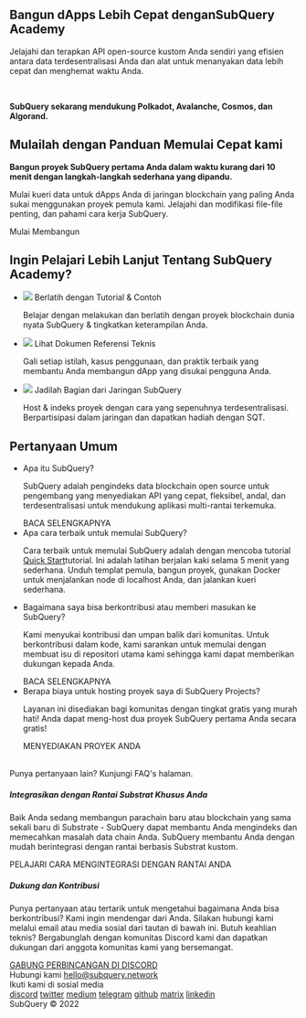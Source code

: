 <link rel="stylesheet" href="/assets/style/welcome.css" as="style" />
<div class="top2Sections">
  <section class="welcomeWords">
    <div class="main">
      <div>
        <h2 class="welcomeTitle">Bangun dApps Lebih Cepat dengan<span>SubQuery Academy</span></h2>
        <p>Jelajahi dan terapkan API open-source kustom Anda sendiri yang efisien antara data terdesentralisasi Anda dan alat untuk menanyakan data lebih cepat dan menghemat waktu Anda.</p></br>
        <p><strong>SubQuery sekarang mendukung Polkadot, Avalanche, Cosmos, dan Algorand.</strong></p>
      </div>
    </div>
  </section>
  <section class="startSection main">
    <div>
      <h2 class="title">Mulailah dengan <span>Panduan Memulai Cepat</span> kami</h2>
      <p><strong>Bangun proyek SubQuery pertama Anda dalam waktu kurang dari 10 menit dengan langkah-langkah sederhana yang dipandu.</strong>
      <p>Mulai kueri data untuk dApps Anda di jaringan blockchain yang paling Anda sukai menggunakan proyek pemula kami. Jelajahi dan modifikasi file-file penting, dan pahami cara kerja SubQuery.
      </p>
      <span class="button">
        <router-link :to="{path: '/quickstart/quickstart.html'}"> 
          <span>Mulai Membangun</span>
        </router-link>
      </span>
    </div>
  </section>
</div>
<div class="main">
  <div>
    <div>
    <h2 class="title" text-align:center>Ingin Pelajari Lebih Lanjut Tentang SubQuery Academy?</h2>
    </div>
    <ul class="list">
      <li>
        <router-link :to="{path: '/academy/tutorials_examples/introduction.html'}">
          <div>
            <img src="/assets/img/tutorialsIcon.svg" />
            <span>Berlatih dengan Tutorial & Contoh</span>
            <p>Belajar dengan melakukan dan berlatih dengan proyek blockchain dunia nyata SubQuery & tingkatkan keterampilan Anda.</p>
          </div>
        </router-link>
      </li>
      <li>
        <router-link :to="{path: '/build/introduction.html'}"> 
          <div>
            <img src="/assets/img/docsIcon.svg" />
            <span>Lihat Dokumen Referensi Teknis</span>
            <p>Gali setiap istilah, kasus penggunaan, dan praktik terbaik yang membantu Anda membangun dApp yang disukai pengguna Anda.</p>
          </div>
        </router-link>
      </li>
      <li>
        <router-link :to="{path: '/subquery_network/introduction.html'}"> 
          <div>
            <img src="/assets/img/networkIcon.svg" />
            <span>Jadilah Bagian dari Jaringan SubQuery</span>
            <p>Host & indeks proyek dengan cara yang sepenuhnya terdesentralisasi. Berpartisipasi dalam jaringan dan dapatkan hadiah dengan SQT.</p>
          </div>
        </router-link>
      </li>
    </ul>
  </div>
</div>
<section class="faqSection main">
  <div>
    <h2 class="title">Pertanyaan Umum</h2>
    <ul class="faqList">
      <li>
        <div class="title">Apa itu SubQuery?</div>
        <div class="content">
          <p>SubQuery adalah pengindeks data blockchain open source untuk pengembang yang menyediakan API yang cepat, fleksibel, andal, dan terdesentralisasi untuk mendukung aplikasi multi-rantai terkemuka.</p>
          <span class="more">
            <router-link :to="{path: '/faqs/faqs.html#what-is-subquery'}">BACA SELENGKAPNYA</router-link>
          </span>
        </div>
      </li>
      <li>
        <div class="title">Apa cara terbaik untuk memulai SubQuery?</div>
        <div class="content">
          <p>Cara terbaik untuk memulai SubQuery adalah dengan mencoba tutorial <a href="/quickstart/quickstart.html">Quick Start</a>tutorial. Ini adalah latihan berjalan kaki selama 5 menit yang sederhana. Unduh templat pemula, bangun proyek, gunakan Docker untuk menjalankan node di localhost Anda, dan jalankan kueri sederhana.</p>
        </div>
      </li>
      <li>
        <div class="title">Bagaimana saya bisa berkontribusi atau memberi masukan ke SubQuery?</div>
        <div class="content">
          <p>Kami menyukai kontribusi dan umpan balik dari komunitas. Untuk berkontribusi dalam kode, kami sarankan untuk memulai dengan membuat isu di repositori utama kami sehingga kami dapat memberikan dukungan kepada Anda.</p>
          <span class="more">
            <router-link :to="{path: '/faqs/faqs.html#how-can-i-contribute-or-give-feedback-to-subquery'}">BACA SELENGKAPNYA</router-link>
          </span> 
        </div>
      </li>
      <li>
        <div class="title">Berapa biaya untuk hosting proyek saya di SubQuery Projects?</div>
        <div class="content">
          <p>Layanan ini disediakan bagi komunitas dengan tingkat gratis yang murah hati! Anda dapat meng-host dua proyek SubQuery pertama Anda secara gratis!</p>
          <span class="more">
            <router-link :to="{path: '/run_publish/publish.html'}">MENYEDIAKAN PROYEK ANDA</router-link>
          </span>
        </div>
      </li>
    </ul><br>
    Punya pertanyaan lain? Kunjungi <router-link :to="{path: '/faqs/faqs.html'}">FAQ's</router-link> halaman.     
  </div>
</section>
<section class="main">
  <div>
    <div class="lastIntroduce lastIntroduce_1">
        <h5>Integrasikan dengan Rantai Substrat Khusus Anda</h5>
        <p>Baik Anda sedang membangun parachain baru atau blockchain yang sama sekali baru di Substrate - SubQuery dapat membantu Anda mengindeks dan memecahkan masalah data chain Anda. SubQuery membantu Anda dengan mudah berintegrasi dengan rantai berbasis Substrat kustom.</p>
        <span class="more">
          <router-link :to="{path: '/build/manifest/polkadot.html#custom-substrate-chains'}">PELAJARI CARA MENGINTEGRASI DENGAN RANTAI ANDA</router-link>
        </span>
    </div>
    <div class="lastIntroduce lastIntroduce_2">
        <h5>Dukung dan Kontribusi</h5>
        <p>Punya pertanyaan atau tertarik untuk mengetahui bagaimana Anda bisa berkontribusi? Kami ingin mendengar dari Anda. Silakan hubungi kami melalui email atau media sosial dari tautan di bawah ini. Butuh keahlian teknis? Bergabunglah dengan komunitas Discord kami dan dapatkan dukungan dari anggota komunitas kami yang bersemangat. </p>
        <a class="more" target="_blank" href="https://discord.com/invite/subquery">GABUNG PERBINCANGAN DI DISCORD</a>
    </div>
    </div>
</section>
<section class="main connectSection">
  <div class="email">
    <span>Hubungi kami</span>
    <a href="mailto:hello@subquery.network">hello@subquery.network</a>
  </div>
  <div>
    <div>Ikuti kami di sosial media</div>
    <div class="connectWay">
      <a href="https://discord.com/invite/78zg8aBSMG" target="_blank" class="connectDiscord">discord</a>
      <a href="https://twitter.com/subquerynetwork" target="_blank" class="connectTwitter">twitter</a>
      <a href="https://medium.com/@subquery" target="_blank" class="connectMedium">medium</a>
      <a href="https://t.me/subquerynetwork" target="_blank" class="connectTelegram">telegram</a>
      <a href="https://github.com/OnFinality-io/subql" target="_blank" class="connectGithub">github</a>
      <a href="https://matrix.to/#/#subquery:matrix.org" target="_blank" class="connectMatrix">matrix</a>
      <a href="https://www.linkedin.com/company/subquery/" target="_blank" class="connectLinkedin">linkedin</a>
    </div>
  </div>
</section>
<div class="footer">
  <div class="main"><div>SubQuery © 2022</div></div>
</div>
<!--<script charset="utf-8" src="/assets/js/welcome.js"></script>-->
